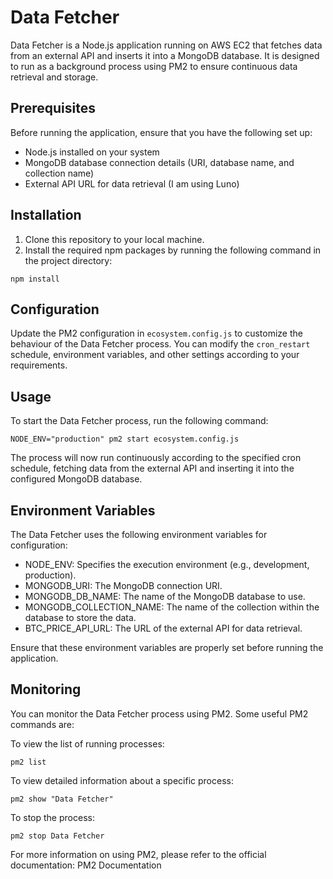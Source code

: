 # Data Fetcher
Data Fetcher is a Node.js application running on AWS EC2 that fetches data from an external API and inserts it into a MongoDB database. It is designed to run as a background process using PM2 to ensure continuous data retrieval and storage.

## Prerequisites
Before running the application, ensure that you have the following set up:

- Node.js installed on your system
- MongoDB database connection details (URI, database name, and collection name)
- External API URL for data retrieval (I am using Luno)

## Installation
1. Clone this repository to your local machine.
2. Install the required npm packages by running the following command in the project directory:

```
npm install
```

## Configuration
Update the PM2 configuration in `ecosystem.config.js` to customize the behaviour of the Data Fetcher process. You can modify the `cron_restart` schedule, environment variables, and other settings according to your requirements.

## Usage
To start the Data Fetcher process, run the following command:

```
NODE_ENV="production" pm2 start ecosystem.config.js
```

The process will now run continuously according to the specified cron schedule, fetching data from the external API and inserting it into the configured MongoDB database.

## Environment Variables
The Data Fetcher uses the following environment variables for configuration:

- NODE_ENV: Specifies the execution environment (e.g., development, production).
- MONGODB_URI: The MongoDB connection URI.
- MONGODB_DB_NAME: The name of the MongoDB database to use.
- MONGODB_COLLECTION_NAME: The name of the collection within the database to store the data.
- BTC_PRICE_API_URL: The URL of the external API for data retrieval.

Ensure that these environment variables are properly set before running the application.

## Monitoring
You can monitor the Data Fetcher process using PM2. Some useful PM2 commands are:

To view the list of running processes:

```
pm2 list
```
To view detailed information about a specific process:

```
pm2 show "Data Fetcher"
```
To stop the process:

```
pm2 stop Data Fetcher
```
For more information on using PM2, please refer to the official documentation: PM2 Documentation
